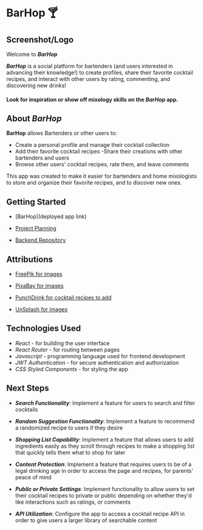 # BarHop 🍸

## Screenshot/Logo

Welcome to ***BarHop*** 

***BarHop*** is a social platform for bartenders (and users interested in advancing their knowledge!) to create profiles, share their favorite cocktail recipes, and interact with other users by rating, commenting, and discovering new drinks!

#### Look for inspiration or show off mixology skills on the ***BarHop*** app.

## About ***BarHop***

**BarHop** allows Bartenders or other users to:
- Create a personal profile and manage their cocktail collection
- Add their favorite cocktail recipes
-Share their creations with other bartenders and users
- Browse other users' cocktail recipes, rate them, and leave comments

This app was created to make it easier for bartenders and home mixologists to store and organize their favorite recipes, and to discover new ones.

## Getting Started 

- [BarHop](deployed app link)
- [Project Planning](https://trello.com/b/YQgO1eTv/bartinder)

- [Backend Repository](https://github.com/Dyoumans1/bartender-app-collaboration)

## Attributions

- [FreePik for images](https://www.freepik.com/)

- [PixaBay for images](https://pixabay.com/)

- [PunchDrink for cocktail recipes to add](https://punchdrink.com/)

- [UnSplash for images](https://unsplash.com/)

## Technologies Used

- *React* - for building the user interface
- *React Router* - for routing between pages 
- *Javascript* - programming language used for frontend development
- *JWT Authentication* - for secure authentication and authorization
- *CSS Styled Components* - for styling the app

## Next Steps

- ***Search Functionality***: Implement a feature for users to search and filter cocktails

- ***Random Suggestion Functionality***: Implement a feature to recommend a randomized recipe to users if they desire

- ***Shopping List Capability***: Implement a feature that allows users to add ingredients easily as they scroll through recipes to make a shopping list that quickly tells them what to shop for later

- ***Content Protection***: Implement a feature that requires users to be of a legal drinking age in order to access the page and recipes, for parents' peace of mind

- ***Public or Private Settings***: Implement functionality to allow users to set their cocktail recipes to private or public depending on whether they'd like interactions such as ratings, or comments

- ***API Utilization***: Configure the app to access a cocktail recipe API in order to give users a larger library of searchable content